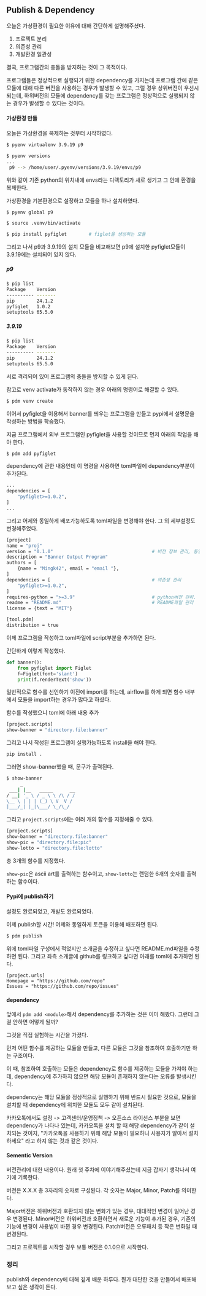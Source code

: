 ## Publish & Dependency

오늘은 가상환경이 필요한 이유에 대해 간단하게 설명해주셨다.
1. 프로젝트 분리
2. 의존성 관리
3. 개발환경 일관성

결국, 프로그램간의 충돌을 방지하는 것이 그 목적이다.

프로그램들은 정상적으로 실행되기 위한 dependency를 가지는데 프로그램 간에 같은 모듈에 대해 다른 버전을 사용하는 경우가  발생할 수 있고, 그럴 경우 상위버전이 우선시 되는데, 하위버전의 모듈에 dependency를 갖는 프로그램은 정상적으로 실행되지  않는 경우가 발생할 수 있다는 것이다.


#### 가상환경 만들
오늘은 가상환경을 복제하는 것부터 시작하였다.
```bash
$ pyenv virtualenv 3.9.19 p9

$ pyenv versions
...
 p9 --> /home/user/.pyenv/versions/3.9.19/envs/p9
```
위와 같이 기존 python의 위치내에 envs라는 디렉토리가 새로 생기고 그 안에 환경을 복제한다.

가상환경을 기본환경으로 설정하고 모듈을 하나 설치하였다.
```bash
$ pyenv global p9

$ source .venv/bin/activate

$ pip install pyfiglet        # figlet을 생성하는 모듈
```
그리고 나서 p9과 3.9.19의 설치 모듈을 비교해보면 p9에 설치한 pyfiglet모듈이 3.9.19에는 설치되어 있지 않다.
##### p9
```bash
$ pip list
Package    Version
---------- -------
pip        24.1.2
pyfiglet   1.0.2
setuptools 65.5.0
```
##### 3.9.19
```bash
$ pip list
Package    Version
---------- -------
pip        24.1.2
setuptools 65.5.0
```
서로 격리되어 있어 프로그램의 충돌을 방지할 수 있게 된다.

참고로 venv activate가 동작하지 않는 경우 아래의 명령어로 해결할 수 있다.
```bash
$ pdm venv create
```

이어서 pyfiglet을 이용해서 banner를 띄우는 프로그램을 만들고 pypi에서 설명문을 작성하는 방법을 학습했다.

지금 프로그램에서 외부 프로그램인 pyfiglet을 사용할 것이므로 먼저 아래의 작업을 해야 한다.
```bash
$ pdm add pyfiglet
```
dependency에 관한 내용인데 이 명령을 사용하면 toml파일에 dependency부분이 추가된다.
```bash
...
dependencies = [
    "pyfiglet>=1.0.2",
]
...
```
그리고 어제와 동일하게 배포가능하도록 toml파일을 변경해야 한다. 그 외 세부설정도 변경해주었다.
```bash
[project]
name = "proj"
version = "0.1.0"                                    # 버전 정보 관리, 동일한 버전을 2번 업로드할 수 없다.
description = "Banner Output Program"
authors = [
    {name = "Mingk42", email = "email "},
]
dependencies = [                                     # 의존성 관리
    "pyfiglet>=1.0.2", 
]
requires-python = ">=3.9"                            # python버전 관리. 이 부분을 수정하지 않으면 특정버전 외에서는 실행 불가능하다.
readme = "README.md"                                 # README파일 관리
license = {text = "MIT"}

[tool.pdm]
distribution = true
```

이제 프로그램을 작성하고 toml파일에 script부분을 추가하면 된다.

간단하게 이렇게 작성했다.
```python
def banner():
	from pyfiglet import Figlet
	f=Figlet(font='slant')
	print(f.renderText('show'))
```
일반적으로 함수를 선언하기 이전에 import를 하는데, airflow를 하게 되면 함수 내부에서 모듈을 import하는 경우가 많다고 하셨다.

함수를 작성했으니 toml에 아래 내용 추가
```bash
[project.scripts]
show-banner = "directory.file:banner"
```
그리고 나서 작성된 프로그램이 실행가능하도록 install을 해야 한다.
```bash
pip install .
```
그러면 show-banner했을 때, 문구가 출력된다.
```bash
$ show-banner
     _
 ___| |__   _____      __
/ __| '_ \ / _ \ \ /\ / /
\__ \ | | | (_) \ V  V /
|___/_| |_|\___/ \_/\_/

```
그리고 `project.scripts`에는 여러 개의 함수를 지정해줄 수 있다.
```bash
[project.scripts]
show-banner = "directory.file:banner"
show-pic = "directory.file:pic"
show-lotto = "directory.file:lotto"
```
총 3개의 함수를 지정했다.

`show-pic`은 ascii art를 출력하는 함수이고, `show-lotto`는 랜덤한 6개의 숫자를 출력하는 함수이다.


#### Pypi에 publish하기
설정도 완료되었고, 개발도 완료되었다.

이제 publish할 시간! 어제와 동일하게 토큰을 이용해 배포하면 된다.
```bash
$ pdm publish
```

위에 toml파일 구성에서 적었지만 소개글을 수정하고 싶다면 README.md파일을 수정하면 된다.
그리고 좌측 소개글에 github를 링크하고 싶다면 아래를 toml에 추가하면 된다.
```
[project.urls]
Homepage = "https://github.com/repo"
Issues = "https://github.com/repo/issues"
```

#### dependency
앞에서 `pdm add <module>`해서 dependency를 추가하는 것은 이미 해봤다. 그런데 그걸 안하면 어떻게 될까?

그것을 직접 실험하는 시간을 가졌다.

먼저 어떤 함수를 제공하는 모듈을 만들고, 다른 모듈은 그것을 참조하여 호출하기만 하는 구조이다.

이 때, 참조하여 호출하는 모듈은 dependency로 함수를 제공하는 모듈을 가져야 하는데, dependency에 추가하지 않으면 해당 모듈이 존재하지 않는다는 오류를 발생시킨다. 

dependency는 해당 모듈을 정상적으로 실행하기 위해 반드시 필요한 것으로, 모듈을 설치할 때 dependency에 위치한 모듈도 모두 같이 설치된다.

카카오톡에서도 설정 -> 고객센터/운영정책 -> 오픈소스 라이선스 부분을 보면 dependency가 나타나 있는데, 카카오톡을 설치 할 때 해당 dependency가 같이 설치되는 것이지, "카카오톡을 사용하기 위해 해당 모듈이 필요하니 사용자가 알아서 설치하세요" 라고 하지 않는 것과 같은 것이다.

#### Sementic Version
버전관리에 대한 내용이다. 원래 첫 주차에 이야기해주셨는데 지금 갑자기 생각나서 여기에 기록한다.

버전은 X.X.X 총 3자리의 숫자로 구성된다.
각 숫자는 Major, Minor, Patch를 의미한다.

Major버전은 하위버전과 호환되지 않는 변화가 있는 경우, 대대적인 변경이 일어난 경우 변경된다.
Minor버전은 하위버전과 호환하면서 새로운 기능이 추가된 경우, 기존의 기능에 변경이 사용법이 바뀐 경우 변경된다.
Patch버전은 오류패치 등 작은 변화일 때 변경된다.

그리고 프로젝트를 시작할 경우 보통 버전은 0.1.0으로 시작한다.

### 정리
publish와 dependency에 대해 깊게 배운 하루다. 뭔가 대단한 것을 만들어서 배포해보고 싶은 생각이 든다.
